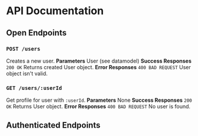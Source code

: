 # API Documentation

## Open Endpoints

### `POST /users`
Creates a new user.
**Parameters** User (see datamodel)
**Success Responses** `200 OK` Returns created User object.
**Error Responses** `400 BAD REQUEST` User object isn't valid.

### `GET /users/:userId`
Get profile for user with `:userId`.
**Parameters** None
**Success Responses** `200 OK` Returns User object.
**Error Responses** `400 BAD REQUEST` No user is found.


## Authenticated Endpoints
